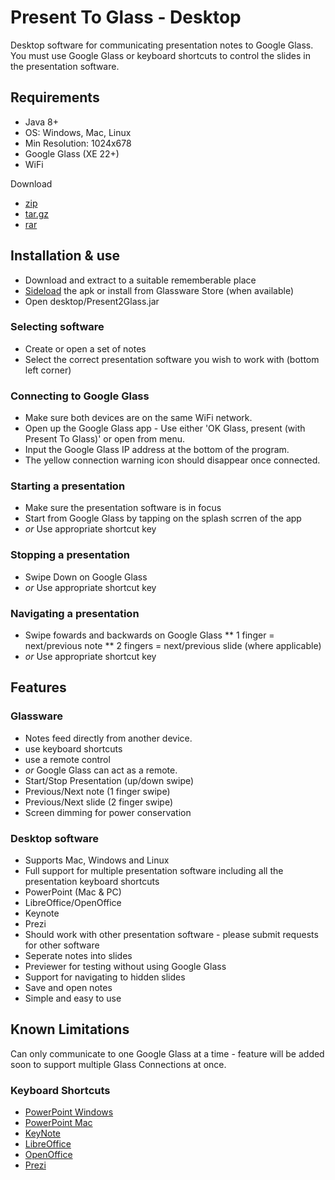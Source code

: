 # Present To Glass - Desktop

Desktop software for communicating presentation notes to Google Glass. You must use Google Glass or keyboard shortcuts to control the slides in the presentation software. 

## Requirements
* Java 8+
* OS: Windows, Mac, Linux 
* Min Resolution: 1024x678
* Google Glass (XE 22+)
* WiFi

Download
* [zip](http://present2.glass/download/app.zip)
* [tar.gz](http://present2.glass/download/app.tar.gz)
* [rar](http://present2.glass/download/app.rar)

## Installation & use
* Download and extract to a suitable rememberable place
* [Sideload](http://glassappz.com/ten-easy-steps-to-side-load-an-app-to-google-glass/) the apk or install from Glassware Store (when available)
* Open desktop/Present2Glass.jar

### Selecting software
* Create or open a set of notes
* Select the correct presentation software you wish to work with (bottom left corner)

### Connecting to Google Glass
* Make sure both devices are on the same WiFi network.
* Open up the Google Glass app - Use either 'OK Glass, present (with Present To Glass)' or open from menu.
* Input the Google Glass IP address at the bottom of the program. 
* The yellow connection warning icon should disappear once connected.

### Starting a presentation
* Make sure the presentation software is in focus
* Start from Google Glass by tapping on the splash scrren of the app
* _or_ Use appropriate shortcut key 

### Stopping a presentation
* Swipe Down on Google Glass
* _or_ Use appropriate shortcut key 

### Navigating a presentation
* Swipe fowards and backwards on Google Glass
** 1 finger = next/previous note
** 2 fingers = next/previous slide (where applicable)
* _or_ Use appropriate shortcut key

## Features
### Glassware
  - Notes feed directly from another device.
   - use keyboard shortcuts
   - use a remote control
  - _or_ Google Glass can act as a remote.
   -   Start/Stop Presentation (up/down swipe) 
   -   Previous/Next note (1 finger swipe)
   -   Previous/Next slide (2 finger swipe)
  - Screen dimming for power conservation

### Desktop software
 - Supports Mac, Windows and Linux
 - Full support for multiple presentation software including all the presentation keyboard shortcuts
  -  PowerPoint (Mac & PC)
  -  LibreOffice/OpenOffice
  -  Keynote
  -  Prezi
 - Should work with other presentation software - please submit requests for other software
 - Seperate notes into slides
 - Previewer for testing without using Google Glass
 - Support for navigating to hidden slides
 - Save and open notes
 - Simple and easy to use

## Known Limitations
Can only communicate to one Google Glass at a time - feature will be added soon to support multiple Glass Connections at once.

### Keyboard Shortcuts
* [PowerPoint Windows](http://office.microsoft.com/en-gb/powerpoint-help/slide-show-keyboard-shortcuts-HP005195303.aspx)
* [PowerPoint Mac](https://support.office.com/en-nz/article/PowerPoint-keyboard-shortcuts-f25f92b3-b0a8-4c60-aec8-954b72aa81ad)
* [KeyNote](http://support.apple.com/kb/PH5986)
* [LibreOffice](https://help.libreoffice.org/Impress/Shortcut_Keys_for_Impress)
* [OpenOffice](http://www.keyxl.com/aaae3c3/396/Impress-keyboard-shortcuts.htm)
* [Prezi](https://prezi.com/support/article/creating/keyboard-shortcuts/?lang=en)